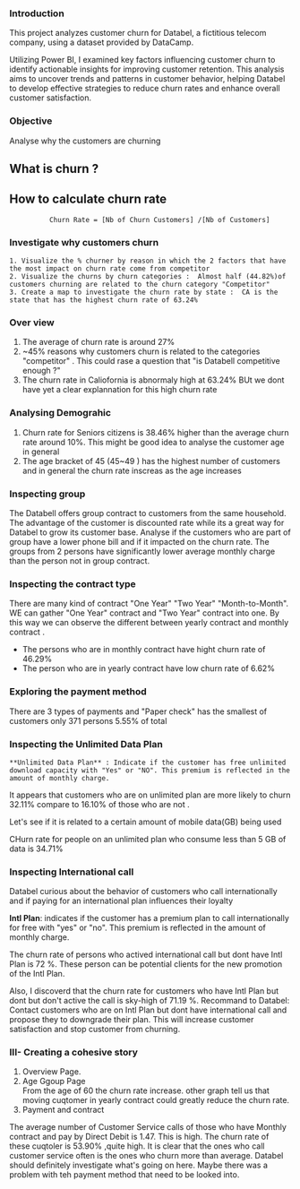 ### Introduction 

This project analyzes customer churn for Databel, a fictitious telecom company, using a dataset provided by DataCamp. 

Utilizing Power BI, I examined key factors influencing customer churn to identify actionable insights for improving customer retention. 
This analysis aims to uncover trends and patterns in customer behavior, helping Databel to develop effective strategies to reduce churn rates and enhance overall customer satisfaction.

### Objective 
Analyse why the customers are churning 

## What is churn ?

## How to calculate churn rate 

              Churn Rate = [Nb of Churn Customers] /[Nb of Customers]

### Investigate why customers churn 
    1. Visualize the % churner by reason in which the 2 factors that have the most impact on churn rate come from competitor 
    2. Visualize the churns by churn categories :  Almost half (44.82%)of customers churning are related to the churn category "Competitor"
    3. Create a map to investigate the churn rate by state :  CA is the state that has the highest churn rate of 63.24% 

### Over view 
1. The average of churn rate is around 27%
2. ~45% reasons why customers churn is related to the categories "competitor" . This could rase a question that "is Databell competitive enough ?"
3. The churn rate in Caliofornia is abnormaly high at 63.24%
BUt we dont have yet a clear explannation for this high churn rate

### Analysing Demograhic 
1. Churn rate for Seniors citizens is  38.46% higher than the average churn rate around 10%. This might be good idea to analyse the customer age in general
2. The age bracket of 45 (45~49 ) has the highest number of customers and in general the churn rate inscreas as the age increases 
       
### Inspecting group 
The Databell offers group contract to customers from the same household. The advantage of the customer is discounted rate while its a great way for Databel to grow its customer base.
Analyse if the customers who are part of group have a lower phone bill and if it impacted on the churn rate.
The groups from 2 persons have significantly lower average monthly charge than the person not in group contract.

### Inspecting the contract type 
There are many kind of contract "One Year" "Two Year" "Month-to-Month". WE can gather "One Year" contract and "Two Year" contract into one. By this way we can observe the different between yearly contract and monthly contract .
+ The persons who are in monthly contract have hight churn rate of 46.29%
+ The person who are in yearly contract have low churn rate of 6.62%

### Exploring the payment method 
There are 3 types of payments and "Paper check" has the smallest of customers only 371 persons 5.55% of total 

### Inspecting the Unlimited Data Plan 

    **Unlimited Data Plan** : Indicate if the customer has free unlimited download capacity with "Yes" or "NO". This premium is reflected in the amount of monthly charge.

It appears that customers who are on unlimited plan are more likely to churn 32.11% compare to 16.10% of those who are not .

Let's see if it is related to a certain amount of mobile data(GB) being used 

CHurn rate for people on an unlimited plan who consume less than 5 GB of data is 34.71%

### Inspecting International call 
Databel curious about the behavior of customers who call internationally and if paying for an international plan influences their loyalty 

**Intl Plan**: indicates if the customer has a premium plan to call internationally for free with "yes" or "no". This premium is reflected in the amount of monthly charge. 

The churn rate of persons who actived international call but dont have Intl Plan is 72 %. These person can be potential clients for the new promotion of the Intl Plan. 

Also, I discoverd that the churn rate for customers who have Intl Plan but dont but don't active the call is sky-high of 71.19 %.
Recommand to Databel: Contact customers who are on Intl Plan but dont have international call and propose they to downgrade their plan. This will increase customer satisfaction and stop customer from churning.

### III- Creating a cohesive story 

1. Overview Page.
2. Age Ggoup Page  
From the age of 60 the churn rate increase. other graph tell us that moving cuqtomer in yearly contract could greatly reduce the churn rate.
3. Payment and contract

The average number of Customer Service calls of those who have Monthly contract and pay by Direct Debit is 1.47. This is high. 
The churn rate of these cuqtoler is 53.90% ,quite high. It is clear that the ones who call customer service often is the ones who churn more than average. 
Databel should definitely investigate what's going on here. Maybe there was a problem with teh payment method that need to be looked into. 



